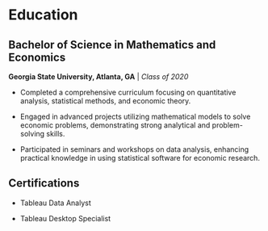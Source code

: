 # Education

## Bachelor of Science in Mathematics and Economics

**Georgia State University, Atlanta, GA** | _Class of 2020_

- Completed a comprehensive curriculum focusing on quantitative analysis, statistical methods, and economic theory.

- Engaged in advanced projects utilizing mathematical models to solve economic problems, demonstrating strong analytical and problem-solving skills.

- Participated in seminars and workshops on data analysis, enhancing practical knowledge in using statistical software for economic research.

## Certifications

- Tableau Data Analyst

- Tableau Desktop Specialist
